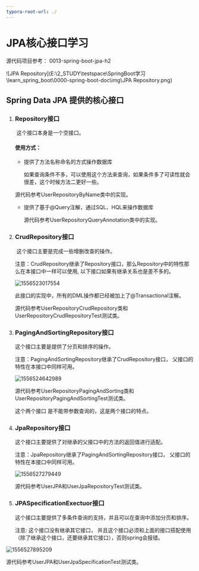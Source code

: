 ```yaml
---
typora-root-url: ./
---
```


# JPA核心接口学习

源代码项目参考： 0013-spring-boot-jpa-h2 

![JPA Repository](E:\2_STUDY\testspace\SpringBoot学习\learn_spring_boot\0000-spring-boot-doc\img\JPA Repository.png)

## Spring Data JPA 提供的核心接口

1. ### Repository接口

   ​	这个接口本身是一个空接口。

   #### 使用方式：

   -  提供了方法名称命名的方式操作数据库

        如果查询条件不多，可以使用这个方法来查询，如果条件多了可读性就会很差，这个时候方法二更好一些。

     源代码参考UserRepositoryByName类中的实现。

   - 提供了基于@Query注解，通过SQL、HQL来操作数据库

     源代码参考UserRepositoryQueryAnnotation类中的实现。

2. ### CrudRepository接口

   ​	这个接口主要是完成一些增删改查的操作。

   ​	注意：CrudRepository继承了Repository接口，那么Repository中的特性那么在本接口中一样可以使用, 以下接口如果有继承关系也是差不多的。

   ![1556523017554](/img/1556523017554.png)

   此接口的实现中，所有的DML操作都已经被加上了@Transactional注解。

   源代码参考UserRepositoryCrudRepository类和UserRepositoryCrudRepositoryTest测试类。

3. ### PagingAndSortingRepository接口

   这个接口主要是提供了分页和排序的操作。

   注意：PagingAndSortingRepository继承了CrudRepository接口， 父接口的特性在本接口中同样可用。

   ![1556524642989](/img/1556524642989.png)

   源代码参考UserRepositoryPagingAndSorting类和UserRepositoryPagingAndSortingTest测试类。

   这个两个接口 是不能带参数查询的，这是两个接口的特点。

4. ### JpaRepository接口

   这个接口主要提供了对继承的父接口中的方法的返回值进行适配。

   注意：JpaRepository继承了PagingAndSortingRepository接口， 父接口的特性在本接口中同样可用。

   ![1556527279449](/img/1556527279449.png)

   源代码参考UserJPA和UserJpaRepositoryTest测试类。

5. ### JPASpecificationExectuor接口

   这个接口主要提供了多条件查询的支持，并且可以在查询中添加分页和排序。

   注意: 这个接口没有继承其它接口， 并且这个接口必须和上面的接口搭配使用（除了继承这个接口，还要继承其它接口），否则spring会报错。

![1556527895209](/img/1556527895209.png)



源代码参考UserJPA和UserJpaSpecificationTest测试类。